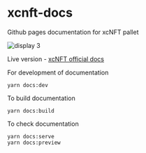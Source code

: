 # xcnft-docs
Github pages documentation for xcNFT pallet

![display 3](https://github.com/user-attachments/assets/8e617ebe-e979-4b85-ba79-7bb629c87989)

Live version - [xcNFT official docs](https://paraspell-research.github.io/xcnft-docs/) 

For development of documentation
```
yarn docs:dev
```

To build documentation
```
yarn docs:build
```

To check documentation
```
yarn docs:serve
yarn docs:preview
```
